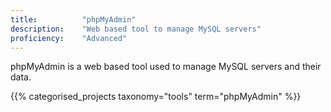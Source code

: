 ```yaml
---
title: 			"phpMyAdmin"
description: 	"Web based tool to manage MySQL servers"
proficiency:	"Advanced"
---
```


phpMyAdmin is a web based tool used to manage MySQL servers and their data.

{{% categorised_projects taxonomy="tools" term="phpMyAdmin" %}}